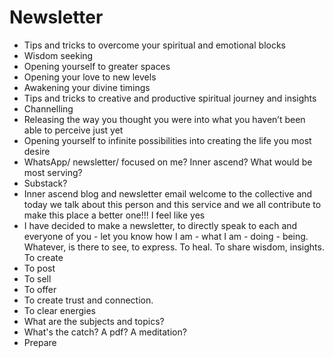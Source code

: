 # Newsletter

- Tips and tricks to overcome your spiritual and emotional blocks
- Wisdom seeking
- Opening yourself to greater spaces
- Opening your love to new levels
- Awakening your divine timings
- Tips and tricks to creative and productive spiritual journey and insights
- Channelling
- Releasing the way you thought you were into what you haven’t been able to perceive just yet
- Opening yourself to infinite possibilities into creating the life you most desire
- WhatsApp/ newsletter/ focused on me? Inner ascend? What would be most serving?
- Substack?
- Inner ascend blog and newsletter email welcome to the collective and today we talk about this person and this service and we all contribute to make this place a better one!!! I feel like yes
- I have decided to make a newsletter, to directly speak to each and everyone of you - let you know how I am - what I am - doing - being. Whatever, is there to see, to express. To heal. To share wisdom, insights. To create
- To post
- To sell
- To offer
- To create trust and connection.
- To clear energies
- What are the subjects and topics?
- What's the catch? A pdf? A meditation?
- Prepare